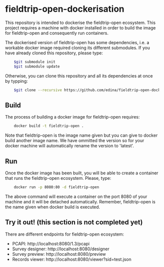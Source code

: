 # fieldtrip-open-dockerisation

This repository is intended to dockerise the fieldtrip-open ecosystem. This project requires a machine with docker installed
in order to build the image for fieldtrip-open and consequently run containers.

The dockerised version of fieldtrip-open has some dependencies, i.e. a workable docker image required cloning its different
submodules. If you have already cloned this repository, please type:

```bash
	$git submodule init
	$git submodule update
```

Otherwise, you can clone this repository and all its dependencies at once by typping:

```bash
	$git clone --recursive https://github.com/edina/fieldtrip-open-dockerisation.git 
```

## Build

The process of building a docker image for fieldtrip-open requires:

```bash
	docker build -t fieldtrip-open .
```

Note that fieldtrip-open is the image name given but you can give to docker build another image name. We have ommitted the
version so for your docker machine will automatically rename the version to 'latest'.

## Run

Once the docker image has been built, you will be able to create a container that runs the fieldtrip-open ecosystem. Please,
type:

```bash
	docker run -p 8080:80 -d fieldtrip-open
```

The above command will execute a container on the port 8080 of your machine and it will be detached automatically. Remember,
fieldtrip-open is the name given when docker build is executed.

## Try it out! (this section is not completed yet)

There are different endpoints for fieldtrip-open ecosystem:

* PCAPI: http://localhost:8080/1.3/pcapi
* Survey designer: http://localhost:8080/designer
* Survey preview: http://localhost:8080/preview
* Records viewer: http://localhost:8080/viewer?sid=test.json




